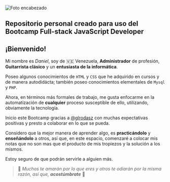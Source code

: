 ![Foto encabezado](https://explore.cscc.edu/images/programs/full/CSCI.GAMEDV.AAS.jpg)

## Repositorio personal creado para uso del Bootcamp Full-stack JavaScript Developer

## ¡Bienvenido!
Mi nombre es _Daniel_, soy de 🇻🇪 Venezuela, **Administrador** de profesión, **Guitarrista clásico** y un **entusiasta de la informática**.

Poseo algunos conocimientos de `HTML` y `CSS` que he adquirido en cursos y de manera autodidácta; también poseo conocimientos elementales de `Mysql` y `PHP`.

Ahora, en términos más formales de trabajo, me gusta enfocarme en la automatización de **cualquier** proceso susceptible de ello, utilizando, obviamente la tecnología.

Inicio este Bootcamp gracias a [@glrodasz](https://github.com/glrodasz) con muchas expectativas positivas y presto a colaborar en lo que se pueda. 

Considero que la mejor manera de aprender algo, es **practicándolo** y **enseñándolo** a otros, así que, en este espacio, comenzaré a colocar mis notas que no son mas que  el producto de mis tropiezos y la solución a los mismos.

Estoy seguro de que podrán servirle a alguien más.



> 📍 _Muchos te amarán por lo que eres y otros te odiarán por la misma razón, así que, **acostúmbrate**_ 📍
